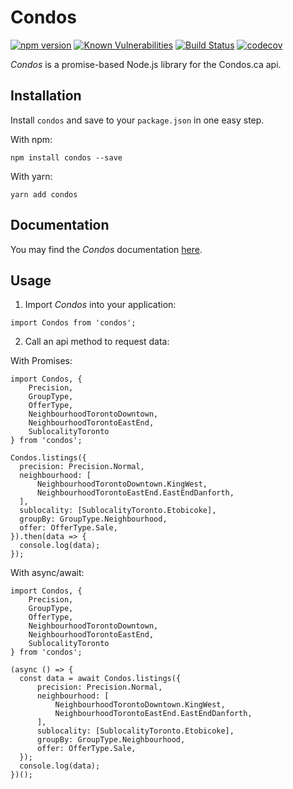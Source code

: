 # Condos  
[![npm version](https://badge.fury.io/js/condos.svg)](https://badge.fury.io/js/condos)
[![Known Vulnerabilities](https://snyk.io/test/github/stephenpoole/condos/badge.svg)](https://snyk.io/test/github/stephenpoole/condos)
[![Build Status](https://travis-ci.com/stephenpoole/condos.svg?token=qUi7ehLLw3vHe3SLFzbH&branch=master)](https://travis-ci.com/stephenpoole/condos)
[![codecov](https://codecov.io/gh/stephenpoole/condos/branch/master/graph/badge.svg?token=mOjWyZQkOk)](https://codecov.io/gh/stephenpoole/condos)  

*Condos* is a promise-based Node.js library for the Condos.ca api.

## Installation
Install `condos` and save to your `package.json` in one easy step.

With npm:
```
npm install condos --save
```

With yarn:
```
yarn add condos
```

## Documentation
You may find the *Condos* documentation [here](https://stephenpoole.github.io/condos).

## Usage
1) Import *Condos* into your application:
```
import Condos from 'condos';
```

2) Call an api method to request data:

With Promises:
```
import Condos, { 
    Precision,
    GroupType,
    OfferType,
    NeighbourhoodTorontoDowntown,
    NeighbourhoodTorontoEastEnd,
    SublocalityToronto
} from 'condos';

Condos.listings({
  precision: Precision.Normal,
  neighbourhood: [
      NeighbourhoodTorontoDowntown.KingWest,
      NeighbourhoodTorontoEastEnd.EastEndDanforth,
  ],
  sublocality: [SublocalityToronto.Etobicoke],
  groupBy: GroupType.Neighbourhood,
  offer: OfferType.Sale,
}).then(data => {
  console.log(data);
});
```

With async/await:
```
import Condos, { 
    Precision,
    GroupType,
    OfferType,
    NeighbourhoodTorontoDowntown,
    NeighbourhoodTorontoEastEnd,
    SublocalityToronto
} from 'condos';

(async () => {
  const data = await Condos.listings({
      precision: Precision.Normal,
      neighbourhood: [
          NeighbourhoodTorontoDowntown.KingWest,
          NeighbourhoodTorontoEastEnd.EastEndDanforth,
      ],
      sublocality: [SublocalityToronto.Etobicoke],
      groupBy: GroupType.Neighbourhood,
      offer: OfferType.Sale,
  });
  console.log(data);
})();
```
